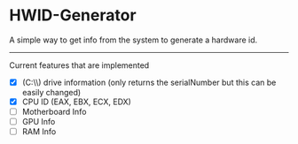 # HWID-Generator

A simple way to get info from the system to generate a hardware id. 

------

Current features that are implemented

- [x] (C:\\\\) drive information (only returns the serialNumber but this can be easily changed)
- [x] CPU ID (EAX, EBX, ECX, EDX)
- [ ] Motherboard Info
- [ ] GPU Info
- [ ] RAM Info